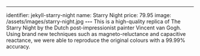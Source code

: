 ---
identifier: jekyll-starry-night
name: Starry Night
price: 79.95
image: /assets/images/starry-night.jpg
**---**
This is a high-quality replica of The Starry Night by the Dutch post-impressionist painter Vincent van Gogh. Using brand new techniques such as magneto-reluctance and capacitive reactance, we were able to reproduce the original colours with a 99.99% accuracy.
